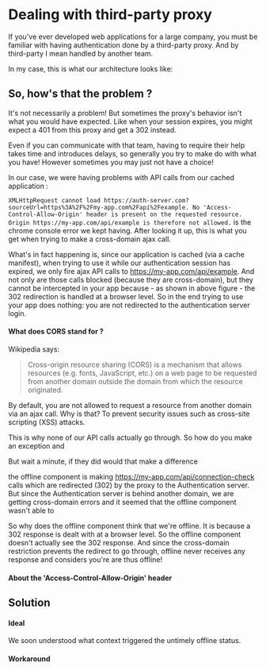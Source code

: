 # Dealing with third-party proxy

If you've ever developed web applications for a large company, you must be familiar with having authentication done by a third-party proxy. And by third-party I mean handled by another team.

In my case, this is what our architecture looks like:



## So, how's that the problem ?

It's not necessarily a problem! But sometimes the proxy's behavior isn't what you would have expected. Like when your session expires, you might expect a 401 from this proxy and get a 302 instead.

Even if you can communicate with that team, having to require their help takes time and introduces delays, so generally you try to make do with what you have! However sometimes you may just not have a choice!

In our case, we were having problems with API calls from our cached application :

`XMLHttpRequest cannot load https://auth-server.com?sourceUrl=https%3A%2F%2Fmy-app.com%2Fapi%2Fexample. No 'Access-Control-Allow-Origin' header is present on the requested resource. Origin https://my-app.com/api/example is therefore not allowed.` is the chrome console error we kept having. After looking it up, this is what you get when trying to make a cross-domain ajax call.





What's in fact happening is, since our application is cached (via a cache manifest), when trying to use it while our authentication session has expired, we only fire ajax API calls to https://my-app.com/api/example. And not only are those calls blocked (because they are cross-domain), but they cannot be intercepted in your app because - as shown in above figure - the 302 redirection is handled at a browser level. So in the end trying to use your app does nothing: you are not redirected to the authentication server login.

#### What does CORS stand for ?

Wikipedia says:
> Cross-origin resource sharing (CORS) is a mechanism that allows resources (e.g. fonts, JavaScript, etc.) on a web page to be requested from another domain outside the domain from which the resource originated.

By default, you are not allowed to request a resource from another domain via an ajax call. Why is that? To prevent security issues such as cross-site scripting (XSS) attacks.

This is why none of our API calls actually go through. So how do you make an exception and


But wait a minute, if they did would that make a difference



the offline component is making https://my-app.com/api/connection-check calls which are redirected (302) by the proxy to the Authentication server. But since the Authentication server is behind another domain, we are getting cross-domain errors and it seemed that the offline component wasn't able to

So why does the offline component think that we're offline. It is because a 302 response is dealt with at a browser level. So the offline component doesn't actually see the 302 response. And since the cross-domain restriction prevents the redirect to go through, offline never receives any response and considers you're are thus offline!

#### About the 'Access-Control-Allow-Origin' header



## Solution

#### Ideal

We soon understood what context triggered the untimely offline status.


#### Workaround
